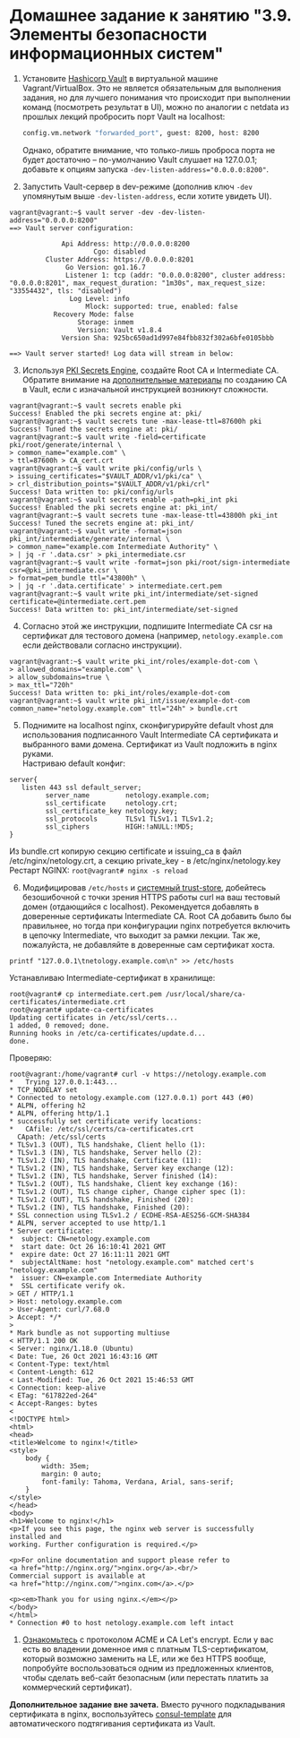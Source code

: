 # Домашнее задание к занятию "3.9. Элементы безопасности информационных систем"

 1. Установите [Hashicorp Vault](https://learn.hashicorp.com/vault) в виртуальной машине Vagrant/VirtualBox. Это не является обязательным для выполнения задания, но для лучшего понимания что происходит при выполнении команд (посмотреть результат в UI), можно по аналогии с netdata из прошлых лекций пробросить порт Vault на localhost: 


    ```bash
    config.vm.network "forwarded_port", guest: 8200, host: 8200
    ```

    Однако, обратите внимание, что только-лишь проброса порта не будет достаточно – по-умолчанию Vault слушает на 127.0.0.1; добавьте к опциям запуска `-dev-listen-address="0.0.0.0:8200"`.   

2. Запустить Vault-сервер в dev-режиме (дополнив ключ `-dev` упомянутым выше `-dev-listen-address`, если хотите увидеть UI).  
```buildoutcfg
vagrant@vagrant:~$ vault server -dev -dev-listen-address="0.0.0.0:8200"
==> Vault server configuration:

             Api Address: http://0.0.0.0:8200
                     Cgo: disabled
         Cluster Address: https://0.0.0.0:8201
              Go Version: go1.16.7
              Listener 1: tcp (addr: "0.0.0.0:8200", cluster address: "0.0.0.0:8201", max_request_duration: "1m30s", max_request_size: "33554432", tls: "disabled")
               Log Level: info
                   Mlock: supported: true, enabled: false
           Recovery Mode: false
                 Storage: inmem
                 Version: Vault v1.8.4
             Version Sha: 925bc650ad1d997e84fbb832f302a6bfe0105bbb

==> Vault server started! Log data will stream in below:

```
3. Используя [PKI Secrets Engine](https://www.vaultproject.io/docs/secrets/pki), создайте Root CA и Intermediate CA.  
Обратите внимание на [дополнительные материалы](https://learn.hashicorp.com/tutorials/vault/pki-engine) по созданию CA в Vault, если с изначальной инструкцией возникнут сложности.  

```buildoutcfg
vagrant@vagrant:~$ vault secrets enable pki
Success! Enabled the pki secrets engine at: pki/
vagrant@vagrant:~$ vault secrets tune -max-lease-ttl=87600h pki
Success! Tuned the secrets engine at: pki/
vagrant@vagrant:~$ vault write -field=certificate pki/root/generate/internal \
> common_name="example.com" \
> ttl=87600h > CA_cert.crt
vagrant@vagrant:~$ vault write pki/config/urls \
> issuing_certificates="$VAULT_ADDR/v1/pki/ca" \
> crl_distribution_points="$VAULT_ADDR/v1/pki/crl"
Success! Data written to: pki/config/urls
vagrant@vagrant:~$ vault secrets enable -path=pki_int pki
Success! Enabled the pki secrets engine at: pki_int/
vagrant@vagrant:~$ vault secrets tune -max-lease-ttl=43800h pki_int
Success! Tuned the secrets engine at: pki_int/
vagrant@vagrant:~$ vault write -format=json pki_int/intermediate/generate/internal \
> common_name="example.com Intermediate Authority" \
> | jq -r '.data.csr' > pki_intermediate.csr
vagrant@vagrant:~$ vault write -format=json pki/root/sign-intermediate csr=@pki_intermediate.csr \
> format=pem_bundle ttl="43800h" \
> | jq -r '.data.certificate' > intermediate.cert.pem
vagrant@vagrant:~$ vault write pki_int/intermediate/set-signed certificate=@intermediate.cert.pem
Success! Data written to: pki_int/intermediate/set-signed
```  
4. Согласно этой же инструкции, подпишите Intermediate CA csr на сертификат для тестового домена (например, `netology.example.com` если действовали согласно инструкции). 

```buildoutcfg
vagrant@vagrant:~$ vault write pki_int/roles/example-dot-com \
> allowed_domains="example.com" \
> allow_subdomains=true \
> max_ttl="720h"
Success! Data written to: pki_int/roles/example-dot-com
vagrant@vagrant:~$ vault write pki_int/issue/example-dot-com common_name="netology.example.com" ttl="24h" > bundle.crt
```

5. Поднимите на localhost nginx, сконфигурируйте default vhost для использования подписанного Vault Intermediate CA сертификата и выбранного вами домена. Сертификат из Vault подложить в nginx руками.  
Настриваю default конфиг:  

```etc/nginx/sites-available/default  
server{
   listen 443 ssl default_server;
         server_name         netology.example.com;
         ssl_certificate     netology.crt;
         ssl_certificate_key netology.key;
         ssl_protocols       TLSv1 TLSv1.1 TLSv1.2;
         ssl_ciphers         HIGH:!aNULL:!MD5;  
}
```
Из bundle.crt копирую секцию certificate и issuing_ca в файл /etc/nginx/netology.crt, а секцию private_key - в /etc/nginx/netology.key  
Рестарт NGINX: ```root@vagrant# nginx -s reload```  


6. Модифицировав `/etc/hosts` и [системный trust-store](http://manpages.ubuntu.com/manpages/focal/en/man8/update-ca-certificates.8.html), добейтесь безошибочной с точки зрения HTTPS работы curl на ваш тестовый домен (отдающийся с localhost). Рекомендуется добавлять в доверенные сертификаты Intermediate CA. Root CA добавить было бы правильнее, но тогда при конфигурации nginx потребуется включить в цепочку Intermediate, что выходит за рамки лекции. Так же, пожалуйста, не добавляйте в доверенные сам сертификат хоста.  

```printf "127.0.0.1\tnetology.example.com\n" >> /etc/hosts```

Устанавливаю Intermediate-сертификат в хранилище:  
```commandline
root@vagrant# cp intermediate.cert.pem /usr/local/share/ca-certificates/intermediate.crt  
root@vagrant# update-ca-certificates
Updating certificates in /etc/ssl/certs...
1 added, 0 removed; done.
Running hooks in /etc/ca-certificates/update.d...
done.
```
Проверяю:  

```commandline
root@vagrant:/home/vagrant# curl -v https://netology.example.com
*   Trying 127.0.0.1:443...
* TCP_NODELAY set
* Connected to netology.example.com (127.0.0.1) port 443 (#0)
* ALPN, offering h2
* ALPN, offering http/1.1
* successfully set certificate verify locations:
*   CAfile: /etc/ssl/certs/ca-certificates.crt
  CApath: /etc/ssl/certs
* TLSv1.3 (OUT), TLS handshake, Client hello (1):
* TLSv1.3 (IN), TLS handshake, Server hello (2):
* TLSv1.2 (IN), TLS handshake, Certificate (11):
* TLSv1.2 (IN), TLS handshake, Server key exchange (12):
* TLSv1.2 (IN), TLS handshake, Server finished (14):
* TLSv1.2 (OUT), TLS handshake, Client key exchange (16):
* TLSv1.2 (OUT), TLS change cipher, Change cipher spec (1):
* TLSv1.2 (OUT), TLS handshake, Finished (20):
* TLSv1.2 (IN), TLS handshake, Finished (20):
* SSL connection using TLSv1.2 / ECDHE-RSA-AES256-GCM-SHA384
* ALPN, server accepted to use http/1.1
* Server certificate:
*  subject: CN=netology.example.com
*  start date: Oct 26 16:10:41 2021 GMT
*  expire date: Oct 27 16:11:11 2021 GMT
*  subjectAltName: host "netology.example.com" matched cert's "netology.example.com"
*  issuer: CN=example.com Intermediate Authority
*  SSL certificate verify ok.
> GET / HTTP/1.1
> Host: netology.example.com
> User-Agent: curl/7.68.0
> Accept: */*
>
* Mark bundle as not supporting multiuse
< HTTP/1.1 200 OK
< Server: nginx/1.18.0 (Ubuntu)
< Date: Tue, 26 Oct 2021 16:43:16 GMT
< Content-Type: text/html
< Content-Length: 612
< Last-Modified: Tue, 26 Oct 2021 15:46:53 GMT
< Connection: keep-alive
< ETag: "617822ed-264"
< Accept-Ranges: bytes
<
<!DOCTYPE html>
<html>
<head>
<title>Welcome to nginx!</title>
<style>
    body {
        width: 35em;
        margin: 0 auto;
        font-family: Tahoma, Verdana, Arial, sans-serif;
    }
</style>
</head>
<body>
<h1>Welcome to nginx!</h1>
<p>If you see this page, the nginx web server is successfully installed and
working. Further configuration is required.</p>

<p>For online documentation and support please refer to
<a href="http://nginx.org/">nginx.org</a>.<br/>
Commercial support is available at
<a href="http://nginx.com/">nginx.com</a>.</p>

<p><em>Thank you for using nginx.</em></p>
</body>
</html>
* Connection #0 to host netology.example.com left intact

```


1. [Ознакомьтесь](https://letsencrypt.org/ru/docs/client-options/) с протоколом ACME и CA Let's encrypt. Если у вас есть во владении доменное имя с платным TLS-сертификатом, который возможно заменить на LE, или же без HTTPS вообще, попробуйте воспользоваться одним из предложенных клиентов, чтобы сделать веб-сайт безопасным (или перестать платить за коммерческий сертификат).

**Дополнительное задание вне зачета.** Вместо ручного подкладывания сертификата в nginx, воспользуйтесь [consul-template](https://medium.com/hashicorp-engineering/pki-as-a-service-with-hashicorp-vault-a8d075ece9a) для автоматического подтягивания сертификата из Vault.
